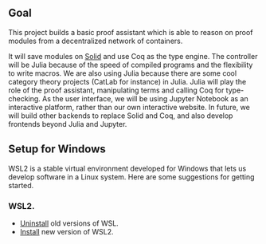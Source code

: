 ## Goal

This project builds a basic proof assistant which is able to reason on proof modules from a decentralized network of containers.

It will save modules on [Solid](https://solidproject.org/) and use Coq as the type engine. The controller will be Julia because of the speed of compiled programs and the flexibility to write macros. We are also using Julia because there are some cool category theory projects (CatLab for instance) in Julia. Julia will play the role of the proof assistant, manipulating terms and calling Coq for type-checking. As the user interface, we will be using Jupyter Notebook as an interactive platform, rather than our own interactive website. In future, we will build other backends to replace Solid and Coq, and also develop frontends beyond Julia and Jupyter.

## Setup for Windows

WSL2 is a stable virtual environment developed for Windows that lets us develop software in a Linux system. Here are some suggestions for getting started.

### WSL2.
- [Uninstall](https://pureinfotech.com/uninstall-wsl2-windows-10/) old versions of WSL.
- [Install](https://docs.microsoft.com/en-us/windows/wsl/install-win10) new version of WSL2.

